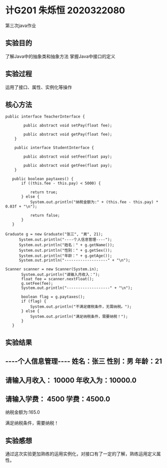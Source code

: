 # 计G201 朱烁恒 2020322080
第三次java作业
## 实验目的
了解Java中的抽象类和抽象方法
掌握Java中接口的定义
## 实验过程
运用了接口、属性、实例化等操作
## 核心方法
```
public interface TeacherInterface {

		public abstract void setPay(float fee);

		public abstract void getPay(float fee);
	}

	public interface StudentInterface {

		public abstract void setFee(float pay);

		public abstract void getFee(float pay);
	}
 ```
 ```
 	public boolean paytaxes() {
		if ((this.fee - this.pay) < 5000) {

			return true;
		} else {
			System.out.println("纳税金额为:" + (this.fee - this.pay) * 0.03f + "\n");

			return false;
		}
	}
  ```
  ```
  Graduate g = new Graduate("张三", "男", 21);
		System.out.println("----个人信息管理----");
		System.out.println("姓名：" + g.getName());
		System.out.println("性别：" + g.getSex());
		System.out.println("年龄：" + g.getAge());
		System.out.println("-------------------" + "\n");
 ```
 ```
 Scanner scanner = new Scanner(System.in);
		System.out.println("请输入月收入：");
		float fee = scanner.nextFloat();
		g.setFee(fee);
		System.out.println("-------------------" + "\n");
 ```
 ```
 		boolean flag = g.paytaxes();
		if (flag) {
			System.out.println("不满足缴税条件，无需纳税。");
		} else {
			System.out.println("满足纳税条件，需要纳税！");
		}
	}
  ```
  ## 实验结果
  ----个人信息管理----
姓名：张三
性别：男
年龄：21
-------------------

请输入月收入：
10000
年收入为：10000.0
-------------------

请输入学费：
4500
学费：4500.0
-------------------

纳税金额为:165.0

满足纳税条件，需要纳税！

## 实验感想
通过这次实验更加熟练的运用实例化，对接口有了一定的了解，熟练运用定义属性。
